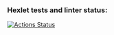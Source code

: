### Hexlet tests and linter status:
[![Actions Status](https://github.com/Morzisorn/sql-for-developers-project-136/actions/workflows/hexlet-check.yml/badge.svg)](https://github.com/Morzisorn/sql-for-developers-project-136/actions)